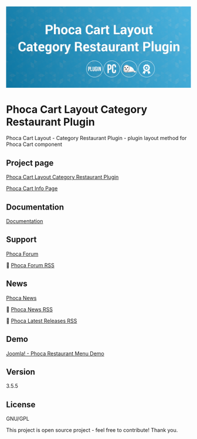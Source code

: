 



![Phoca Cart Layout Category Restaurant Plugin](https://github.com/PhocaCz/PhocaCartLayoutCategoryRestaurantPlugin/blob/main/category_restaurant.png?raw=true)

# Phoca Cart Layout Category Restaurant Plugin



Phoca Cart Layout - Category Restaurant Plugin - plugin layout method for Phoca Cart component



## Project page

[Phoca Cart Layout Category Restaurant Plugin](https://www.phoca.cz/phocacart-extensions/2-plugins/53-phoca-cart-layout-category-restaurant-plugin)

[Phoca Cart Info Page](https://www.phoca.cz/project/phocacart-joomla-ecommerce)



## Documentation

[Documentation](https://www.phoca.cz/documentation/category/115-phoca-cart)





## Support

[Phoca Forum](https://www.phoca.cz/forum)

:bell: [Phoca Forum RSS](https://www.phoca.cz/forum/app.php/feed)



## News

[Phoca News](https://www.phoca.cz/news)

:bell: [Phoca News RSS](https://www.phoca.cz/news?format=feed&type=rss)

:bell: [Phoca Latest Releases RSS](https://www.phoca.cz/download/feed/111?format=feed&type=rss)



## Demo

[Joomla! - Phoca Restaurant Menu Demo](https://www.phoca.cz/restaurantmenudemo)



## Version

3.5.5



## License

GNU/GPL



This project is open source project - feel free to contribute! Thank you.
